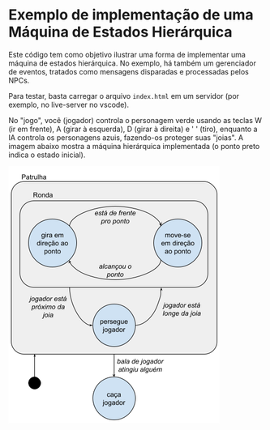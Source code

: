 # Exemplo de implementação de uma Máquina de Estados Hierárquica

Este código tem como objetivo ilustrar uma forma de implementar uma máquina de estados hierárquica. No exemplo, há também um gerenciador de eventos, tratados como mensagens disparadas e processadas pelos NPCs.

Para testar, basta carregar o arquivo `index.html` em um servidor (por exemplo, no live-server no vscode).

No "jogo", você (jogador) controla o personagem verde usando as teclas W (ir em frente), A (girar à esquerda), D (girar à direita) e ' ' (tiro), enquanto a IA controla os personagens azuis, fazendo-os proteger suas "joias". A imagem abaixo mostra a máquina hierárquica implementada (o ponto preto indica o estado inicial).

![MEF](./imgs/mefh.png)